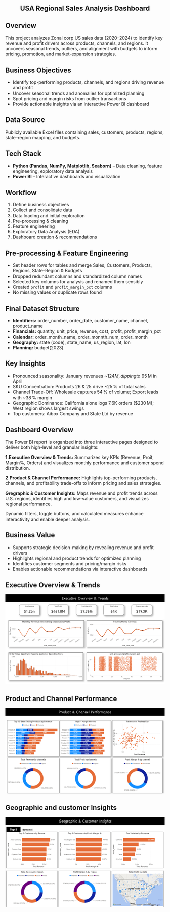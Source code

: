<h2><div align = "center">USA Regional Sales Analysis Dashboard</div></h1> 

## Overview
This project analyzes Zonal corp US sales data (2020–2024) to identify key revenue and profit drivers across products, channels, and regions. It uncovers seasonal trends, outliers, and alignment with budgets to inform pricing, promotion, and market-expansion strategies.

## Business Objectives
- Identify top-performing products, channels, and regions driving revenue and profit
- Uncover seasonal trends and anomalies for optimized planning
- Spot pricing and margin risks from outlier transactions
- Provide actionable insights via an interactive Power BI dashboard

## Data Source
Publicly available Excel files containing sales, customers, products, regions, state–region mapping, and budgets.

## Tech Stack
- **Python (Pandas, NumPy, Matplotlib, Seaborn)** – Data cleaning, feature engineering, exploratory      data analysis
- **Power BI** – Interactive dashboards and visualization

## Workflow
1. Define business objectives
2. Collect and consolidate data
3. Data loading and initial exploration
4. Pre-processing & cleaning
5. Feature engineering
6. Exploratory Data Analysis (EDA)
7. Dashboard creation & recommendations

## Pre-processing & Feature Engineering
- Set header rows for tables and merge Sales, Customers, Products, Regions, State–Region & Budgets
- Dropped redundant columns and standardized column names
- Selected key columns for analysis and renamed them sensibly
- Created `profit` and `profit_margin_pct` columns
- No missing values or duplicate rows found

## Final Dataset Structure
- **Identifiers:** order_number, order_date, customer_name, channel, product_name
- **Financials:** quantity, unit_price, revenue, cost, profit, profit_margin_pct
- **Calendar:** order_month_name, order_monnth_num, order_month
- **Geography:** state (code), state_name, us_region, lat, lon
- **Planning:** budget(2023)

## Key Insights
- Pronounced seasonality: January revenues ~$124 M, dipping to ~$95 M in April
- SKU Concentration: Products 26 & 25 drive ~25 % of total sales
- Channel Trade-Off: Wholesale captures 54 % of volume; Export leads with ~38 % margin
- Geographic Dominance: California alone logs 7.6K orders ($230 M); West region shows largest swings
- Top customers: Aibox Company and State Ltd by revenue

## Dashboard Overview
The Power BI report is organized into three interactive pages designed to deliver both high-level and granular insights:

**1.Executive Overview & Trends:** Summarizes key KPIs (Revenue, Proit, Margin%, Orders) and visualizes monthly performance and customer spend distribution.

**2.Product & Channel Performance:** Highlights top-performing products, channels, and profitability trade-offs to inform pricing and sales strategies.

**Gregraphic & Customer Insights:** Maps revenue and profit trends across U.S. regions, identifies high and low-value customers, and visualizes regional performance.

Dynamic filters, toggle buttons, and calculated measures enhance interactivity and enable deeper analysis.

## Business Value
- Supports strategic decision-making by revealing revenue and profit drivers
- Highlights regional and product trends for optimized planning
- Identifies customer segments and pricing/margin risks
- Enables actionable recommendations via interactive dashboards

## Executive Overview & Trends
![Executive Overview](screenshots/Page1.png)
## Product and Channel Performance
![Product Performance](screenshots/Page2.png)
## Geographic and customer Insights
![Geographic Insights](screenshots/Page3.png)





